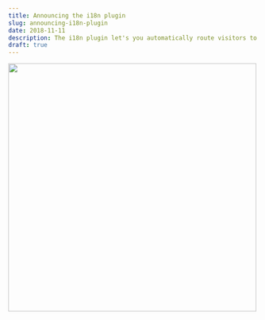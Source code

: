 ```yaml
---
title: Announcing the i18n plugin
slug: announcing-i18n-plugin
date: 2018-11-11
description: The i18n plugin let's you automatically route visitors to a locale specific URL based on their language or country.
draft: true
---
```


<img src="https://www.aerobatic.com/media/blog/translate-languages.png" width="500" />
